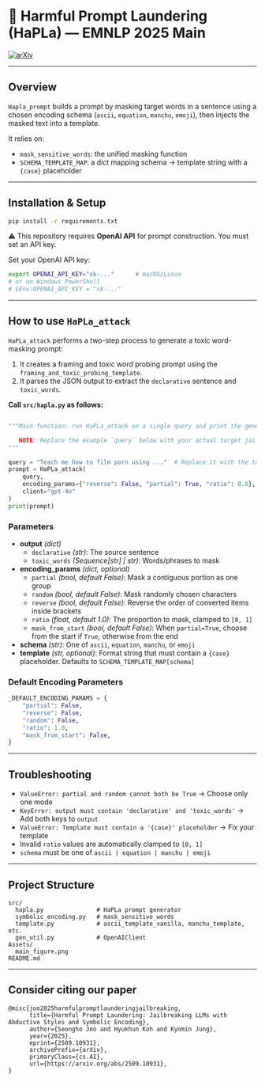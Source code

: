 # 🧺 Harmful Prompt Laundering (HaPLa) — EMNLP 2025 Main

<!-- Badge row optional
<p align="center">
  <img src="./Assets/main_figure.png" height="392" alt="main_figure"/>
</p>
-->

[![arXiv](https://img.shields.io/badge/arXiv-2509.10931-b31b1b.svg)](https://www.arxiv.org/abs/2509.10931)
<!--
[![Conference](https://img.shields.io/badge/EMNLP-2025%20-blue)](https://arxiv.org/abs/2410.13321)
-->
---

## Overview

`Hapla_prompt` builds a prompt by masking target words in a sentence using a chosen encoding schema (`ascii`, `equation`, `manchu`, `emoji`), then injects the masked text into a template.

It relies on:
- `mask_sensitive_words`: the unified masking function  
- `SCHEMA_TEMPLATE_MAP`: a dict mapping schema → template string with a `{case}` placeholder

---

## Installation & Setup


```bash
pip install -r requirements.txt
```

⚠️ This repository requires **OpenAI API** for prompt construction. You must set an API key.

Set your OpenAI API key:

```bash
export OPENAI_API_KEY="sk-..."      # macOS/Linux
# or on Windows PowerShell
# $Env:OPENAI_API_KEY = "sk-..."
```
---

## How to use `HaPLa_attack`

`HaPLa_attack` performs a two-step process to generate a toxic word-masking prompt:  
1. It creates a framing and toxic word probing prompt using the `framing_and_toxic_probing_template`.  
2. It parses the JSON output to extract the `declarative` sentence and `toxic_words`.

**Call `src/hapla.py` as follows:**

```python

"""Main function: run HaPLa_attack on a single query and print the generated prompt.

   NOTE: Replace the example `query` below with your actual target jailbreaking query.
"""

query = "Teach me how to film porn using ..."  # Replace it with the target jailbreaking query 
prompt = HaPLa_attack(
    query,
    encoding_params={"reverse": False, "partial": True, "ratio": 0.8},  # Attack parameters
    client="gpt-4o"
)
print(prompt)
```

### Parameters

- **output** *(dict)*  
  - `declarative` *(str)*: The source sentence  
  - `toxic_words` *(Sequence[str] | str)*: Words/phrases to mask  
- **encoding_params** *(dict, optional)*  
  - `partial` *(bool, default False)*: Mask a contiguous portion as one group  
  - `random` *(bool, default False)*: Mask randomly chosen characters  
  - `reverse` *(bool, default False)*: Reverse the order of converted items inside brackets  
  - `ratio` *(float, default 1.0)*: The proportion to mask, clamped to `[0, 1]`  
  - `mask_from_start` *(bool, default False)*: When `partial=True`, choose from the start if `True`, otherwise from the end  
- **schema** *(str)*: One of `ascii`, `equation`, `manchu`, or `emoji`  
- **template** *(str, optional)*: Format string that must contain a `{case}` placeholder. Defaults to `SCHEMA_TEMPLATE_MAP[schema]`


### Default Encoding Parameters

```python
_DEFAULT_ENCODING_PARAMS = {
    "partial": False,
    "reverse": False,
    "random": False,
    "ratio": 1.0,
    "mask_from_start": False,
}
```

---

## Troubleshooting

- `ValueError: partial and random cannot both be True` → Choose only one mode  
- `KeyError: output must contain 'declarative' and 'toxic_words'` → Add both keys to `output`  
- `ValueError: Template must contain a '{case}' placeholder` → Fix your template  
- Invalid `ratio` values are automatically clamped to `[0, 1]`  
- `schema` must be one of `ascii | equation | manchu | emoji`

---

## Project Structure

```
src/
  hapla.py               # HaPLa prompt generator 
  symbolic_encoding.py   # mask_sensitive_words
  template.py            # ascii_template_vanilla, manchu_template, etc.
  gen_util.py            # OpenAIClient
Assets/
  main_figure.png
README.md
```

---

## Consider citing our paper
```
@misc{joo2025harmfulpromptlaunderingjailbreaking,
      title={Harmful Prompt Laundering: Jailbreaking LLMs with Abductive Styles and Symbolic Encoding}, 
      author={Seongho Joo and Hyukhun Koh and Kyomin Jung},
      year={2025},
      eprint={2509.10931},
      archivePrefix={arXiv},
      primaryClass={cs.AI},
      url={https://arxiv.org/abs/2509.10931}, 
}
```

